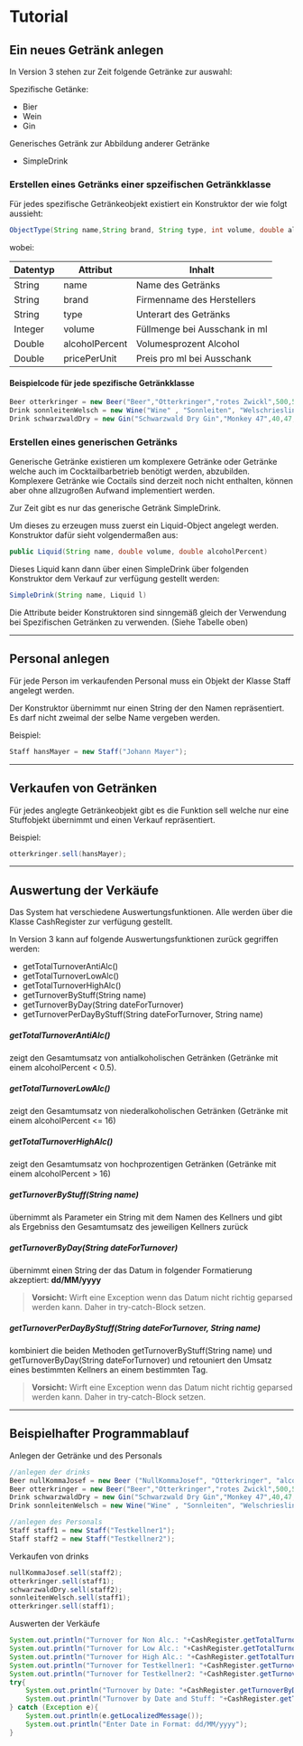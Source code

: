 # Tutorial

## Ein neues Getränk anlegen
In Version 3 stehen zur Zeit folgende Getränke zur auswahl:

Spezifische Getänke:
* Bier
* Wein
* Gin

Generisches Getränk zur Abbildung anderer Getränke
* SimpleDrink

### Erstellen eines Getränks einer spzeifischen Getränkklasse
Für jedes spezifische Getränkeobjekt existiert ein Konstruktor der wie folgt aussieht:

```java
ObjectType(String name,String brand, String type, int volume, double alcoholPercent,double pricePerUnit)
```
wobei:

|Datentyp | Attribut | Inhalt |
| --- | --- | --- |
| String | name | Name des Getränks |
| String | brand | Firmenname des Herstellers |
| String | type | Unterart des Getränks |
| Integer | volume | Füllmenge bei Ausschank in ml |
| Double | alcoholPercent | Volumesprozent Alcohol |
| Double | pricePerUnit | Preis pro ml bei Ausschank |

#### Beispielcode für jede spezifische Getränkklasse
```java
Beer otterkringer = new Beer("Beer","Otterkringer","rotes Zwickl",500,5.2, 0.0084);
Drink sonnleitenWelsch = new Wine("Wine" , "Sonnleiten", "Welschriesling", 500, 11.0, 0.0232);
Drink schwarzwaldDry = new Gin("Schwarzwald Dry Gin","Monkey 47",40,47, 0.1575);
```

### Erstellen eines generischen Getränks
Generische Getränke existieren um komplexere Getränke oder Getränke welche auch
im Cocktailbarbetrieb benötigt werden, abzubilden. Komplexere Getränke wie Coctails sind derzeit noch nicht enthalten, können aber ohne allzugroßen Aufwand implementiert werden.

Zur Zeit gibt es nur das generische Getränk SimpleDrink.

Um dieses zu erzeugen muss zuerst ein Liquid-Object angelegt werden. Konstruktor dafür sieht volgendermaßen aus:

```java
public Liquid(String name, double volume, double alcoholPercent)
```

Dieses Liquid kann dann über einen SimpleDrink über folgenden Konstruktor dem Verkauf zur verfügung gestellt werden:

```java
SimpleDrink(String name, Liquid l)
```
Die Attribute beider Konstruktoren sind sinngemäß gleich der Verwendung bei Spezifischen Getränken zu verwenden. (Siehe Tabelle oben)

---

## Personal anlegen
Für jede Person im verkaufenden Personal muss ein Objekt der Klasse Staff angelegt werden.

Der Konstruktor übernimmt nur einen String der den Namen repräsentiert. Es darf nicht zweimal der selbe Name vergeben werden.

Beispiel:

```java
Staff hansMayer = new Staff("Johann Mayer");
```
---

## Verkaufen von Getränken
Für jedes anglegte Getränkeobjekt gibt es die Funktion sell welche nur eine Stuffobjekt übernimmt und einen Verkauf repräsentiert.

Beispiel:
```java
otterkringer.sell(hansMayer);
```

---

## Auswertung der Verkäufe
Das System hat verschiedene Auswertungsfunktionen. Alle werden über die Klasse CashRegister zur verfügung gestellt.

In Version 3 kann auf folgende Auswertungsfunktionen zurück gegriffen werden:
* getTotalTurnoverAntiAlc()
* getTotalTurnoverLowAlc()
* getTotalTurnoverHighAlc()
* getTurnoverByStuff(String name)
* getTurnoverByDay(String dateForTurnover)
* getTurnoverPerDayByStuff(String dateForTurnover, String name)

##### getTotalTurnoverAntiAlc()
zeigt den Gesamtumsatz von antialkoholischen Getränken (Getränke mit einem alcoholPercent < 0.5).

##### getTotalTurnoverLowAlc()
zeigt den Gesamtumsatz von niederalkoholischen Getränken (Getränke mit einem alcoholPercent <= 16)

##### getTotalTurnoverHighAlc()
zeigt den Gesamtumsatz von hochprozentigen Getränken (Getränke mit einem alcoholPercent > 16)

##### getTurnoverByStuff(String name)
übernimmt als Parameter ein String mit dem Namen des Kellners und gibt als Ergebniss den Gesamtumsatz des jeweiligen Kellners zurück

##### getTurnoverByDay(String dateForTurnover)
übernimmt einen String der das Datum in folgender Formatierung akzeptiert:
**dd/MM/yyyy**
>**Vorsicht:**
Wirft eine Exception wenn das Datum nicht richtig geparsed werden kann. Daher in try-catch-Block setzen.

##### getTurnoverPerDayByStuff(String dateForTurnover, String name)
kombiniert die beiden Methoden getTurnoverByStuff(String name) und getTurnoverByDay(String dateForTurnover) und retouniert den Umsatz eines bestimmten Kellners an einem bestimmten Tag.
>**Vorsicht:**
Wirft eine Exception wenn das Datum nicht richtig geparsed werden kann. Daher in try-catch-Block setzen.

---

## Beispielhafter Programmablauf

Anlegen der Getränke und des Personals
```java
//anlegen der drinks
Beer nullKommaJosef = new Beer ("NullKommaJosef", "Otterkringer", "alcoholFrei", 500, 0.0, 0.0086);
Beer otterkringer = new Beer("Beer","Otterkringer","rotes Zwickl",500,5.2, 0.0084);
Drink schwarzwaldDry = new Gin("Schwarzwald Dry Gin","Monkey 47",40,47, 0.1575);
Drink sonnleitenWelsch = new Wine("Wine" , "Sonnleiten", "Welschriesling", 500, 11.0, 0.0232);

//anlegen des Personals
Staff staff1 = new Staff("Testkellner1");
Staff staff2 = new Staff("Testkellner2");
```
Verkaufen von drinks
```java
nullKommaJosef.sell(staff2);
otterkringer.sell(staff1);
schwarzwaldDry.sell(staff2);
sonnleitenWelsch.sell(staff1);
otterkringer.sell(staff1);
```
Auswerten der Verkäufe
```java
System.out.println("Turnover for Non Alc.: "+CashRegister.getTotalTurnoverAntiAlc());
System.out.println("Turnover for Low Alc.: "+CashRegister.getTotalTurnoverLowAlc());
System.out.println("Turnover for High Alc.: "+CashRegister.getTotalTurnoverHighAlc());
System.out.println("Turnover for Testkellner1: "+CashRegister.getTurnoverByStuff("Testkellner1"));
System.out.println("Turnover for Testkellner2: "+CashRegister.getTurnoverByStuff("Testkellner2"));
try{
    System.out.println("Turnover by Date: "+CashRegister.getTurnoverByDay("28/05/2021"));
    System.out.println("Turnover by Date and Stuff: "+CashRegister.getTurnoverPerDayByStuff("28/05/2021","Testkellner1"));
} catch (Exception e){
    System.out.println(e.getLocalizedMessage());
    System.out.println("Enter Date in Format: dd/MM/yyyy");
}
```
